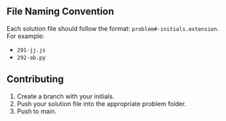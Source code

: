 
## File Naming Convention

Each solution file should follow the format: `problem#-initials.extension`. For example:
- `291-jj.js`
- `292-ab.py`

## Contributing

1. Create a branch with your initials.
2. Push your solution file into the appropriate problem folder.
3. Push to main.


